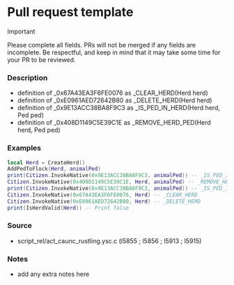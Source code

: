 # Pull request template
> [!IMPORTANT]
> Please complete all fields. PRs will not be merged if any fields are incomplete. Be respectful, and keep in mind that it may take some time for your PR to be reviewed.



### Description
- definition of _0x67A43EA3F6FE0076 as _CLEAR_HERD(Herd herd)
- definition of _0xE0961AED72642B80 as _DELETE_HERD(Herd herd)
- definition of _0x9E13ACC38BA8F9C3 as _IS_PED_IN_HERD(Herd herd, Ped ped)
- definition of _0x408D1149C5E39C1E as _REMOVE_HERD_PED(Herd herd, Ped ped)

### Examples

```lua
local Herd = CreateHerd()
AddPedToFlock(Herd, animalPed)
print(Citizen.InvokeNative(0x9E13ACC38BA8F9C3, animalPed)) -- _IS_PED_IN_HERD Print true
Citizen.InvokeNative(0x408D1149C5E39C1E, Herd, animalPed) -- _REMOVE_HERD_PED
print(Citizen.InvokeNative(0x9E13ACC38BA8F9C3, animalPed)) -- _IS_PED_IN_HERD Print false
Citizen.InvokeNative(0x67A43EA3F6FE0076, Herd) -- _CLEAR_HERD
Citizen.InvokeNative(0xE0961AED72642B80, Herd) -- _DELETE_HERD
print(IsHerdValid(Herd)) -- Print false
```

### Source 

- script_rel/act_caunc_rustling.ysc.c (l5855 ; l5856 ; l5913 ; l5915)

### Notes

- add any extra notes here